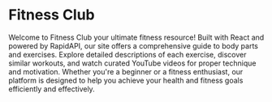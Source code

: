 # Fitness Club

Welcome to Fitness Club your ultimate fitness resource! Built with React and powered by RapidAPI, our site offers a comprehensive guide to body parts and exercises. Explore detailed descriptions of each exercise, discover similar workouts, and watch curated YouTube videos for proper technique and motivation. Whether you're a beginner or a fitness enthusiast, our platform is designed to help you achieve your health and fitness goals efficiently and effectively.
